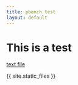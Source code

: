 ```yaml
---
title: pbench test
layout: default
---
```


# This is a test

[text file](test.txt)

<script>
d3.select("body")
  .append("svg")
  .attr("width", 50)
  .attr("height", 50)
  .append("circle")
  .attr("cx", 25)
  .attr("cy", 25)
  .attr("r", 25)
  .style("fill", "purple")
  </script>

<div class="container">
{{ site.static_files }}
</div>
  
